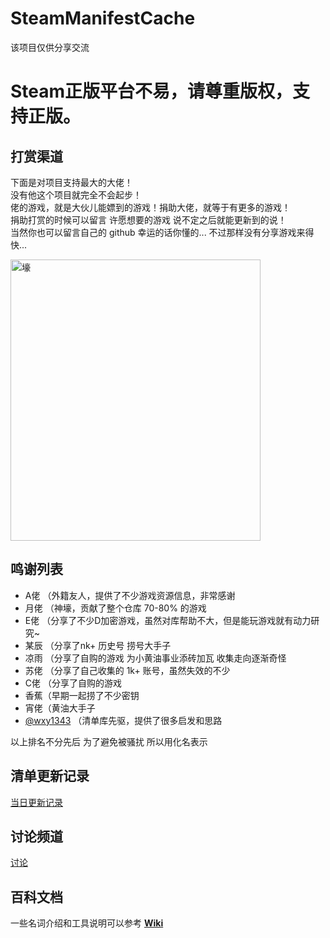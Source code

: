 # SteamManifestCache
该项目仅供分享交流  

# Steam正版平台不易，请尊重版权，支持正版。 

## 打赏渠道
下面是对项目支持最大的大佬！    
没有他这个项目就完全不会起步！  
佬的游戏，就是大伙儿能嫖到的游戏！捐助大佬，就等于有更多的游戏！    
捐助打赏的时候可以留言 许愿想要的游戏 说不定之后就能更新到的说！   
当然你也可以留言自己的 github 幸运的话你懂的... 不过那样没有分享游戏来得快...  

<img src="https://github.com/pjy612/SteamManifestCache/assets/4072526/ddc33557-6756-4024-a44a-132d809ed03d" alt="壕" width="400" height="450">  


## 鸣谢列表
+ A佬 （外籍友人，提供了不少游戏资源信息，非常感谢
+ 月佬 （神壕，贡献了整个仓库 70-80% 的游戏
+ E佬  （分享了不少D加密游戏，虽然对库帮助不大，但是能玩游戏就有动力研究~
+ 某辰 （分享了nk+ 历史号 捞号大手子 
+ 凉雨 （分享了自购的游戏 为小黄油事业添砖加瓦 收集走向逐渐奇怪
+ 苏佬 （分享了自己收集的 1k+ 账号，虽然失效的不少
+ C佬  （分享了自购的游戏
+ 香蕉（早期一起捞了不少密钥
+ 宵佬（黄油大手子
+ [@wxy1343](https://github.com/wxy1343) （清单库先驱，提供了很多启发和思路
  
以上排名不分先后 为了避免被骚扰 所以用化名表示


## 清单更新记录
[当日更新记录](https://github.com/pjy612/SteamManifestCache/discussions/574)

## 讨论频道
[讨论](https://github.com/pjy612/SteamManifestCache/discussions)

## 百科文档
一些名词介绍和工具说明可以参考 **[Wiki](https://github.com/pjy612/SteamManifestCache/wiki)**

<!--
<div align="center">
![SteamManifestCache](https://socialify.git.ci/pjy612/SteamManifestCache/image?description=1&font=Inter&forks=1&language=1&owner=1&pattern=Plus&stargazers=1&theme=Auto)
![GitHub Repo Size](https://img.shields.io/github/repo-size/pjy612/SteamManifestCache?style=for-the-badge)
[![GitHub Release (with filter)](https://img.shields.io/github/v/release/pjy612/SteamManifestCache?style=for-the-badge)](https://github.com/pjy612/SteamManifestCache/releases/latest)
[![GitHub Downloads](https://img.shields.io/github/downloads/pjy612/SteamManifestCache/total?style=for-the-badge&color=violet)](https://github.com/pjy612/SteamManifestCache/releases)
</div>

# SteamManifestCache
Steam 清单缓存  
额外收录 游戏信息  
暂不包含 解锁密钥  
**如果感觉有用，麻烦动动小手给咱项目来个 star⭐ 吧**

# Steam正版平台不易，请尊重版权，支持正版。 

## 免责声明
本仓库中所有内容仅供参考,因使用本仓库的任何内容造成的任何损失与本仓库作者和贡献者无关。

## 百科文档
一些名词介绍和工具说明可以参考 **[Wiki](https://github.com/pjy612/SteamManifestCache/wiki)**  

## 分支 和 Tag 说明
Branch Name is AppId  
Tag Name is Manifest FileName  

## 特别说明
由于是本地任务，所以一些获取不全的游戏可能是因为锁区

## Star 趋势图
[![Stargazers over time](https://starchart.cc/pjy612/SteamManifestCache.svg)](https://starchart.cc/pjy612/SteamManifestCache)
-->
